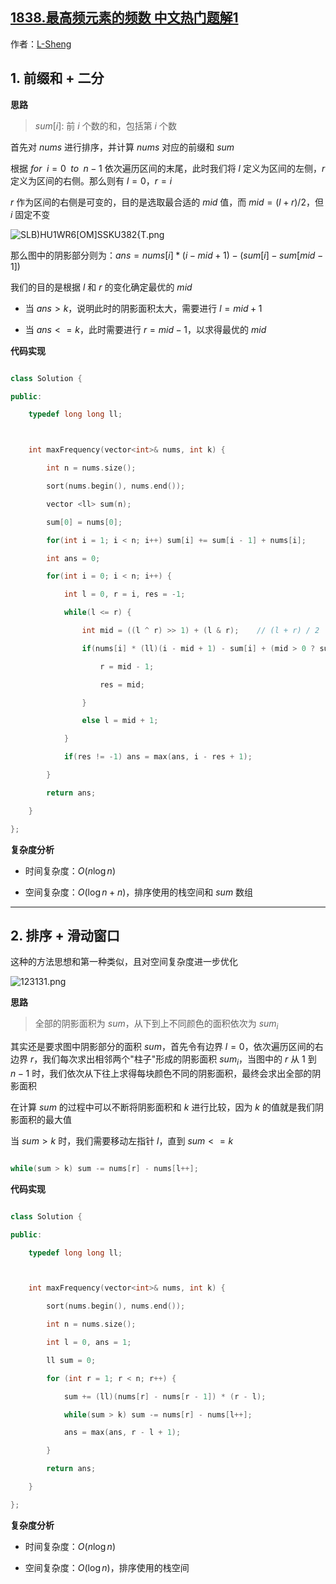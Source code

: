 ## [1838.最高频元素的频数 中文热门题解1](https://leetcode.cn/problems/frequency-of-the-most-frequent-element/solutions/100000/1838-zui-gao-pin-yuan-su-de-pin-shu-shua-ub57)

作者：[L-Sheng](https://leetcode.cn/u/L-Sheng)

## 1. 前缀和 + 二分

**思路**

>$sum[i]$: 前 $i$ 个数的和，包括第 $i$ 个数

首先对 $nums$ 进行排序，并计算 $nums$ 对应的前缀和 $sum$

根据 $for\;\ i = 0 \; \ to\;\ n - 1$ 依次遍历区间的末尾，此时我们将 $l$ 定义为区间的左侧，$r$ 定义为区间的右侧。那么则有 $l = 0$，$r = i$

$r$ 作为区间的右侧是可变的，目的是选取最合适的 $mid$ 值，而 $mid = (l + r) / 2$，但 $i$ 固定不变

![SLB)HU1WR6\[OM\]SSKU382{T.png](https://pic.leetcode-cn.com/1626652746-HaJjEU-SLB\)HU1WR6%5BOM%5DSSKU382%7BT.png)

那么图中的阴影部分则为：$ans = nums[i] * (i - mid + 1) - (sum[i] - sum[mid - 1])$

我们的目的是根据 $l$ 和 $r$ 的变化确定最优的 $mid$

- 当 $ans > k$，说明此时的阴影面积太大，需要进行 $l = mid + 1$
- 当 $ans <= k$，此时需要进行 $r = mid - 1$，以求得最优的 $mid$

**代码实现**

```c++
class Solution {
public:
    typedef long long ll;

    int maxFrequency(vector<int>& nums, int k) {
        int n = nums.size();
        sort(nums.begin(), nums.end());
        vector <ll> sum(n);
        sum[0] = nums[0];
        for(int i = 1; i < n; i++) sum[i] += sum[i - 1] + nums[i];
        int ans = 0;
        for(int i = 0; i < n; i++) {
            int l = 0, r = i, res = -1;
            while(l <= r) {
                int mid = ((l ^ r) >> 1) + (l & r);    // (l + r) / 2
                if(nums[i] * (ll)(i - mid + 1) - sum[i] + (mid > 0 ? sum[mid - 1] : 0) <= k) {
                    r = mid - 1;
                    res = mid;
                }
                else l = mid + 1;
            }
            if(res != -1) ans = max(ans, i - res + 1);
        }
        return ans;
    }
};
```

**复杂度分析**

- 时间复杂度：$O(n \log n)$

- 空间复杂度：$O(\log n + n)$，排序使用的栈空间和 $sum$ 数组



***

## 2. 排序 + 滑动窗口

这种的方法思想和第一种类似，且对空间复杂度进一步优化

![123131.png](https://pic.leetcode-cn.com/1626653620-uyAtsn-123131.png)

**思路**

>全部的阴影面积为 $sum$，从下到上不同颜色的面积依次为 $sum_i$

其实还是要求图中阴影部分的面积 $sum$，首先令有边界 $l = 0$，依次遍历区间的右边界 $r$，我们每次求出相邻两个"柱子"形成的阴影面积 $sum_i$，当图中的 $r$ 从 $1$ 到 $n - 1$ 时，我们依次从下往上求得每块颜色不同的阴影面积，最终会求出全部的阴影面积

在计算 $sum$ 的过程中可以不断将阴影面积和 $k$ 进行比较，因为 $k$ 的值就是我们阴影面积的最大值

当 $sum > k$ 时，我们需要移动左指针 $l$，直到 $sum <= k$

```c++
while(sum > k) sum -= nums[r] - nums[l++];
```

**代码实现**

```c++
class Solution {
public:
    typedef long long ll;

    int maxFrequency(vector<int>& nums, int k) {
        sort(nums.begin(), nums.end());
        int n = nums.size();
        int l = 0, ans = 1;
        ll sum = 0;
        for (int r = 1; r < n; r++) {
            sum += (ll)(nums[r] - nums[r - 1]) * (r - l);
            while(sum > k) sum -= nums[r] - nums[l++];
            ans = max(ans, r - l + 1);
        }
        return ans;
    }
};
```

**复杂度分析**

- 时间复杂度：$O(n \log n)$

- 空间复杂度：$O(\log n)$，排序使用的栈空间